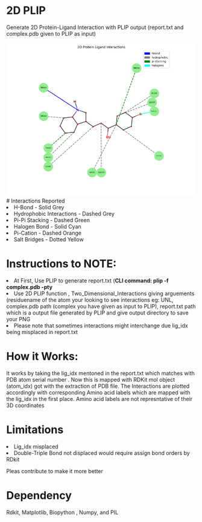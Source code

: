 # 2D PLIP
<p>Generate 2D Protein-Ligand Interaction with PLIP output (report.txt and complex.pdb given to PLIP as input)</p>
<Img src=".\2DPLIP.png" >
# Interactions Reported
<li>H-Bond - Solid Grey</li>
<li>Hydrophobic Interactions - Dashed Grey</li>
<li>Pi-Pi Stacking - Dashed Green</li>
<li>Halogen Bond - Solid Cyan</li>
<li>Pi-Cation - Dashed Orange</li>
<li>Salt Bridges -  Dotted Yellow</li>

# Instructions to NOTE:

<li> At First, Use PLIP to generate report.txt (<b>CLI command: plip -f complex.pdb -pty</b> </li>
<li> Use 2D PLIP function , Two_Dimensional_Interactions giving arguements (residuename of the atom your looking to see interactions eg: UNL, complex.pdb path (complex you have given as input to PLIP), report.txt path which is a output file generated by PLIP and give output directory to save your PNG</li>
<li>Please note that sometimes interactions might interchange due lig_idx being misplaced in report.txt</li>

# How it Works:

<p> It works by taking the lig_idx mentoned in the report.txt which matches with PDB atom serial number . Now this is mapped with RDKit mol object (atom_idx) got with the extraction of PDB file. The Interactions are plotted accordingly with corresponding Amino acid labels which are mapped with the lig_idx in the first place. Amino acid labels are not represntative of their 3D coordinates </p>

# Limitations

<li> Lig_idx misplaced</li>
<li> Double-Triple Bond not displaced would require assign bond orders by RDkit</li>
<p> Pleas contribute to make it more better</p>

# Dependency
Rdkit, Matplotlib, Biopython , Numpy, and PIL
